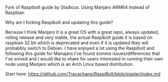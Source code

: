 Fork of Raspibolt guide by Stadicus. Using Manjaro ARM64 instead of Raspbian

Why am I forking Raspibolt and updating this guide?

Because I think Manjaro it is a great OS with a great repo, always updated, rolling release and very stable, the actual Raspibolt guide it is based on raspbian 32 bit which is deprecated and even if it is updated they will probabbly switch to Debian. I have enjoyed a lot using the Raspibolt and following this guide for Manajaro I've found somme issues/differences that I've solved and I would like to share for users interested in running their own node using Manjaro which is an Arch Linux based distribution.

Start here: https://github.com/Tracachang/RaspiBolt/blob/master/index.md

